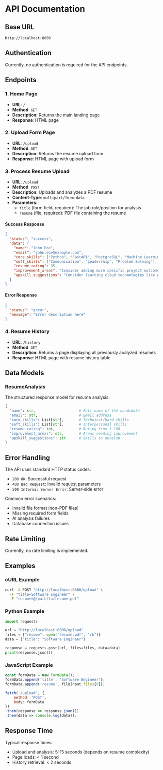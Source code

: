 # API Documentation

## Base URL
```
http://localhost:8000
```

## Authentication
Currently, no authentication is required for the API endpoints.

## Endpoints

### 1. Home Page
- **URL**: `/`
- **Method**: `GET`
- **Description**: Returns the main landing page
- **Response**: HTML page

### 2. Upload Form Page
- **URL**: `/upload`
- **Method**: `GET`
- **Description**: Returns the resume upload form
- **Response**: HTML page with upload form

### 3. Process Resume Upload
- **URL**: `/upload`
- **Method**: `POST`
- **Description**: Uploads and analyzes a PDF resume
- **Content-Type**: `multipart/form-data`
- **Parameters**:
  - `title` (form field, required): The job role/position for analysis
  - `resume` (file, required): PDF file containing the resume

#### Success Response
```json
{
  "status": "success",
  "data": {
    "name": "John Doe",
    "email": "john.doe@example.com",
    "core_skills": ["Python", "FastAPI", "PostgreSQL", "Machine Learning"],
    "soft_skills": ["Communication", "Leadership", "Problem Solving"],
    "resume_rating": 85,
    "improvement_areas": "Consider adding more specific project outcomes and quantifiable achievements. Include relevant certifications or training programs.",
    "upskill_suggestions": "Consider learning cloud technologies like AWS or Azure, and modern DevOps practices to enhance your profile."
  }
}
```

#### Error Response
```json
{
  "status": "error",
  "message": "Error description here"
}
```

### 4. Resume History
- **URL**: `/history`
- **Method**: `GET`
- **Description**: Returns a page displaying all previously analyzed resumes
- **Response**: HTML page with resume history table

## Data Models

### ResumeAnalysis
The structured response model for resume analysis:

```python
{
  "name": str,                    # Full name of the candidate
  "email": str,                   # Email address
  "core_skills": List[str],       # Technical/hard skills
  "soft_skills": List[str],       # Interpersonal skills
  "resume_rating": int,           # Rating from 1-100
  "improvement_areas": str,       # Areas needing improvement
  "upskill_suggestions": str      # Skills to develop
}
```

## Error Handling

The API uses standard HTTP status codes:

- `200 OK`: Successful request
- `400 Bad Request`: Invalid request parameters
- `500 Internal Server Error`: Server-side error

Common error scenarios:
- Invalid file format (non-PDF files)
- Missing required form fields
- AI analysis failures
- Database connection issues

## Rate Limiting
Currently, no rate limiting is implemented.

## Examples

### cURL Example
```bash
curl -X POST "http://localhost:8000/upload" \
  -F "title=Software Engineer" \
  -F "resume=@/path/to/resume.pdf"
```

### Python Example
```python
import requests

url = "http://localhost:8000/upload"
files = {"resume": open("resume.pdf", "rb")}
data = {"title": "Software Engineer"}

response = requests.post(url, files=files, data=data)
print(response.json())
```

### JavaScript Example
```javascript
const formData = new FormData();
formData.append('title', 'Software Engineer');
formData.append('resume', fileInput.files[0]);

fetch('/upload', {
    method: 'POST',
    body: formData
})
.then(response => response.json())
.then(data => console.log(data));
```

## Response Time
Typical response times:
- Upload and analysis: 5-15 seconds (depends on resume complexity)
- Page loads: < 1 second
- History retrieval: < 2 seconds

